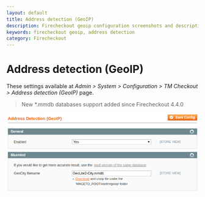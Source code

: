 ```yaml
---
layout: default
title: Address detection (GeoIP)
description: Firecheckout geoip configuration screenshots and description
keywords: firecheckout geoip, address detection
category: Firecheckout
---
```


# Address detection (GeoIP)

These settings available at
_Admin > System > Configuration > TM Checkout > Address detection (GeoIP)_
page.

> New \*.mmdb databases support added since Firecheckout 4.4.0

![General settings](/images/m1/firecheckout/configuration/address-detection-geoip/config.png)
